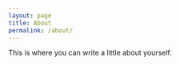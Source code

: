 ```yaml
---
layout: page
title: About
permalink: /about/
---
```


This is where you can write a little about yourself.
